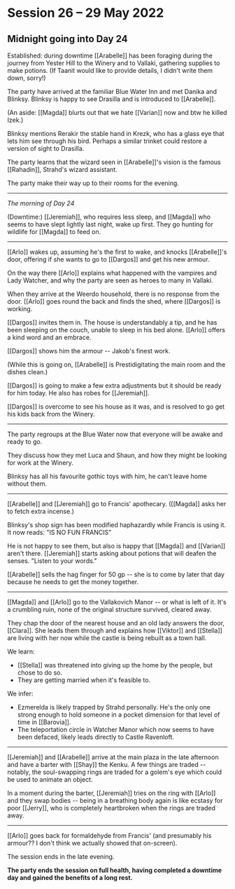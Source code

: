 # Session 26 – 29 May 2022
## Midnight going into Day 24

Established: during downtime [[Arabelle]] has been foraging during the journey from Yester Hill to the Winery and to Vallaki, gathering supplies to make potions. (If Taanit would like to provide details, I didn't write them down, sorry!)

The party have arrived at the familiar Blue Water Inn and met Danika and Blinksy. Blinksy is happy to see Drasilla and is introduced to [[Arabelle]].

(An aside: [[Magda]] blurts out that we hate [[Varian]] now and btw he killed Izek.)

Blinksy mentions Rerakir the stable hand in Krezk, who has a glass eye that lets him see through his bird. Perhaps a similar trinket could restore a version of sight to Drasilla.

The party learns that the wizard seen in [[Arabelle]]'s vision is the famous [[Rahadin]], Strahd's wizard assistant.

The party make their way up to their rooms for the evening.

___

*The morning of Day 24*

(Downtime:) [[Jeremiah]], who requires less sleep, and [[Magda]] who seems to have slept lightly last night, wake up first. They go hunting for wildlife for [[Magda]] to feed on.

___

[[Arlo]] wakes up, assuming he's the first to wake, and knocks [[Arabelle]]'s door, offering if she wants to go to [[Dargos]] and get his new armour.

On the way there [[Arlo]] explains what happened with the vampires and Lady Watcher, and why the party are seen as heroes to many in Vallaki.

When they arrive at the Weerdo household, there is no response from the door. [[Arlo]] goes round the back and finds the shed, where [[Dargos]] is working.

[[Dargos]] invites them in. The house is understandably a tip, and he has been sleeping on the couch, unable to sleep in his bed alone. [[Arlo]] offers a kind word and an embrace.

[[Dargos]] shows him the armour -- Jakob's finest work.

(While this is going on, [[Arabelle]] is Prestidigitating the main room and the dishes clean.) 

[[Dargos]] is going to make a few extra adjustments but it should be ready for him today. He also has robes for [[Jeremiah]].

[[Dargos]] is overcome to see his house as it was, and is resolved to go get his kids back from the Winery.

___

The party regroups at the Blue Water now that everyone will be awake and ready to go.

They discuss how they met Luca and Shaun, and how they might be looking for work at the Winery.

Blinksy has all his favourite gothic toys with him, he can't leave home without them.

___

[[Arabelle]] and [[Jeremiah]] go to Francis' apothecary. ([[Magda]] asks her to fetch extra incense.)

Blinksy's shop sign has been modified haphazardly while Francis is using it. It now reads: "IS NO FUN FRANCIS"

He is not happy to see them, but also is happy that [[Magda]] and [[Varian]] aren't there. [[Jeremiah]] starts asking about potions that will deafen the senses. "Listen to your words."

[[Arabelle]] sells the hag finger for 50 gp -- she is to come by later that day because he needs to get the money together.

___

[[Magda]] and [[Arlo]] go to the Vallakovich Manor -- or what is left of it. It's a crumbling ruin, none of the original structure survived, cleared away.

They chap the door of the nearest house and an old lady answers the door, [[Clara]]. She leads them through and explains how [[Viktor]] and [[Stella]] are living with her now while the castle is being rebuilt as a town hall.

We learn:
- [[Stella]] was threatened into giving up the home by the people, but chose to do so.
- They are getting married when it's feasible to.

We infer:
- Ezmerelda is likely trapped by Strahd personally. He's the only one strong enough to hold someone in a pocket dimension for that level of time in [[Barovia]].
- The teleportation circle in Watcher Manor which now seems to have been defaced, likely leads directly to Castle Ravenloft.

___

[[Jeremiah]] and [[Arabelle]] arrive at the main plaza in the late afternoon and have a barter with [[Shay]] the Kenku. A few things are traded -- notably, the soul-swapping rings are traded for a golem's eye which could be used to animate an object.

In a moment during the barter, [[Jeremiah]] tries on the ring with [[Arlo]] and they swap bodies -- being in a breathing body again is like ecstasy for poor [[Jerry]], who is completely heartbroken when the rings are traded away.

___

[[Arlo]] goes back for formaldehyde from Francis' (and presumably his armour?? I don't think we actually showed that on-screen).

The session ends in the late evening.

**The party ends the session on full health, having completed a downtime day and gained the benefits of a long rest.**